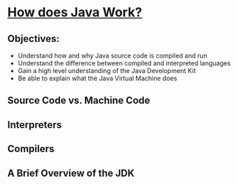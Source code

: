 # [How does Java Work?](https://login.codingdojo.com/m/315/9299/62831)

## Objectives:
- Understand how and why Java source code is compiled and run
- Understand the difference between compiled and interpreted languages
- Gain a high level understanding of the Java Development Kit
- Be able to explain what the Java Virtual Machine does

## Source Code vs. Machine Code


## Interpreters


## Compilers

## A Brief Overview of the JDK
